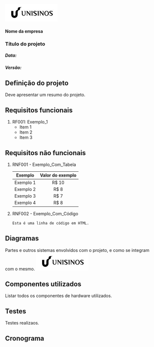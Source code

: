 ![Logo da empresa](https://github.com/douglas-hartmann/unisinos/blob/master/images/logo-empresa.jpg)
#### Nome da empresa
### Título do projeto
##### Data: 
##### Versão:


## Definição do projeto
Deve apresentar um resumo do projeto. 

## Requisitos funcionais
1. RF001: Exemplo_1
   * Item 1
   * Item 2
   * Item 3

## Requisitos não funcionais

1. RNF001 - Exemplo_Com_Tabela

	Exemplo   | Valor do exemplo
	:---------: | :------:
	Exemplo 1 | R$ 10
	Exemplo 2 | R$ 8
	Exemplo 3 | R$ 7
	Exemplo 4 | R$ 8

2. RNF002 - Exemplo_Com_Código

	~~~html
	Esta é uma linha de código em HTML.
	~~~


## Diagramas
Partes e outros sistemas envolvidos com o projeto, e como se integram com o mesmo.
![nome_opcional](https://github.com/douglas-hartmann/unisinos/blob/master/images/logo-empresa.jpg)

## Componentes utilizados 
Listar todos os componentes de hardware utilizados.

## Testes
Testes realizaos. 

## Cronograma

